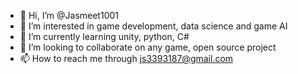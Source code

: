 - 👋 Hi, I’m @Jasmeet1001
- 👀 I’m interested in game development, data science and game AI
- 🌱 I’m currently learning unity, python, C#
- 💞️ I’m looking to collaborate on any game, open source project
- 📫 How to reach me through js3393187@gmail.com

<!---
Jasmeet1001/Jasmeet1001 is a ✨ special ✨ repository because its `README.md` (this file) appears on your GitHub profile.
You can click the Preview link to take a look at your changes.
--->
